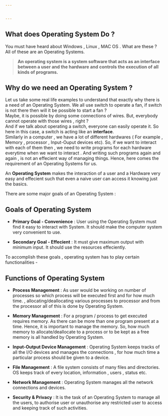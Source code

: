 ```yaml
---


---
```


<h2 id="what-does-operating-system-do-">What does Operating System Do ?</h2>
<p>You must have heard about Windows , Linux , MAC OS . What are  these ?<br>
All of these are an Operating Systems.</p>
<blockquote>
<p><strong>An <strong>operating system</strong> is a system software that acts as an interface between a user and the hardware and controls the execution of all kinds of programs.</strong></p>
</blockquote>
<h2 id="why-do-we-need-an-operating-system-">Why do we need an Operating System ?</h2>
<p>Let us take some real life examples to understand that exactly why there is a need of an Operating System. We all use switch to operate a fan, if switch is not there then will it be possible to start a fan ?<br>
Maybe, it is possible by doing some connections of  wires. But, everybody cannot operate with those wires , right ?<br>
And if we talk about operating a switch, everyone can easily operate it. So here in this case, a switch is acting like an <strong>interface</strong>.<br>
Similarly in a computer , we have a lot of different hardwares ( For example , Memory , processor , Input-Ouput devices etc). So, if we want to interact with each of them then , we need to write programs for each hardware everytime when we want to interact . And writing such programs again and again , is not an effecient way of managing things. Hence, here comes the requirement of an Operating Systems for us.</p>
<p>An <strong>Operating System</strong> makes the interaction of a user and a Hardware very easy and effecient such that even a naive user can access it knowing just the basics.</p>
<p>There are some major goals of an Operating System :</p>
<h2 id="goals-of-operating-system">Goals of Operating System</h2>
<ul>
<li>
<p><strong>Primary Goal - Convenience</strong> : User using the Operating System must find it easy to interact with System. It should make the computer system very convenient to use.</p>
</li>
<li>
<p><strong>Secondary Goal - Effecient</strong> : It must give maximum output with minimum input. It should use the resources effeciently.</p>
</li>
</ul>
<p>To accomplish these goals , operating system has to play certain functionalities -</p>
<h2 id="functions-of-operating-system">Functions of Operating System</h2>
<ul>
<li>
<p><strong>Process Management</strong> : As user would be working on number of processes  so which process will be executed first and for how much time. , allocating/deallocating various processes to processor and from the processor all of this is done by Operating System.</p>
</li>
<li>
<p><strong>Memory Management</strong> : For a program / process to get executed requires memory. As there can be more than one program present at a time. Hence, it is important  to manage the memory. So, how much memory to allocate/deallocate to a process or to be kept as a free memory is all handled by Operating System.</p>
</li>
<li>
<p><strong>Input-Output Device Management</strong> : Operating System keeps tracks of all the I/O devices and manages the connections , for how much time a particular process should be given to a device.</p>
</li>
<li>
<p><strong>File Management</strong> : A file system consists of many files and directories. OS keeps track of every location, information , users , status etc.</p>
</li>
<li>
<p><strong>Network Management</strong> : Operating System manages all the network connections and devices.</p>
</li>
<li>
<p><strong>Security &amp; Privacy</strong> : It is the task of an Operating System to manage all the users, to authorise user or unauthorise any restricted user to access and keeping track of such activities.</p>
</li>
</ul>

